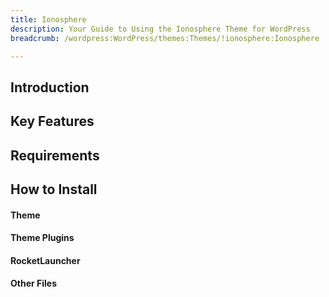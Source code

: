 ```yaml
---
title: Ionosphere
description: Your Guide to Using the Ionosphere Theme for WordPress
breadcrumb: /wordpress:WordPress/themes:Themes/!ionosphere:Ionosphere

---
```


Introduction
-----

Key Features
-----

Requirements
-----

How to Install
-----

#### Theme

#### Theme Plugins

#### RocketLauncher

#### Other Files